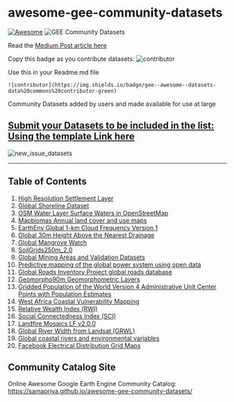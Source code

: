 # awesome-gee-community-datasets
[![Awesome](https://cdn.rawgit.com/sindresorhus/awesome/d7305f38d29fed78fa85652e3a63e154dd8e8829/media/badge.svg)](https://github.com/sindresorhus/awesome)
![GEE Community Datasets](https://img.shields.io/endpoint?url=https://gist.githubusercontent.com/samapriya/34bc0c1280d475d3a69e3b60a706226e/raw/community.json)

Read the [Medium Post article here](https://medium.com/geospatial-processing-at-scale/community-datasets-data-commons-in-google-earth-engine-8585d8baef1f)

Copy this badge as you contribute datasets: ![contributor](https://img.shields.io/badge/gee--awesome--datasets-data%20commons%20contributor-green)

Use this in your Readme.md file

```
![contributor](https://img.shields.io/badge/gee--awesome--datasets-data%20commons%20contributor-green)
```

Community Datasets added by users and made available for use at large

## [Submit your Datasets to be included in the list: Using the template Link here](https://github.com/samapriya/awesome-gee-community-datasets/issues/new?assignees=samapriya&labels=&template=new-community-gee-dataset-template.md&title=Dataset+%26+Curator+Name)

![new_issue_datasets](https://user-images.githubusercontent.com/6677629/81495266-2eaedb00-927d-11ea-849f-af017ac7b32a.gif)


****

## Table of Contents
1. [High Resolution Settlement Layer](https://samapriya.github.io/awesome-gee-community-datasets/projects/hrsl/)
2. [Global Shoreline Dataset](https://samapriya.github.io/awesome-gee-community-datasets/projects/shoreline/)
3. [OSM Water Layer Surface Waters in OpenStreetMap](https://samapriya.github.io/awesome-gee-community-datasets/projects/osm_water/)
4. [Mapbiomas Annual land cover and use maps](https://samapriya.github.io/awesome-gee-community-datasets/projects/mapbiomas/)
5. [EarthEnv Global 1-km Cloud Frequency Version 1](https://samapriya.github.io/awesome-gee-community-datasets/projects/earthenv/)
6. [Global 30m Height Above the Nearest Drainage](https://samapriya.github.io/awesome-gee-community-datasets/projects/hand/)
7. [Global Mangrove Watch](https://samapriya.github.io/awesome-gee-community-datasets/projects/mangrove/)
8. [SoilGrids250m_2.0](https://samapriya.github.io/awesome-gee-community-datasets/projects/isric/)
9. [Global Mining Areas and Validation Datasets](https://samapriya.github.io/awesome-gee-community-datasets/projects/global_mining/)
10. [Predictive mapping of the global power system using open data](https://samapriya.github.io/awesome-gee-community-datasets/projects/global_power/)
11. [Global Roads Inventory Project global roads database](https://samapriya.github.io/awesome-gee-community-datasets/projects/grip/)
12. [Geomorpho90m Geomorphometric Layers](https://samapriya.github.io/awesome-gee-community-datasets/projects/geomorpho90/)
13. [Gridded Population of the World Version 4 Administrative Unit Center Points with Population Estimates](https://samapriya.github.io/awesome-gee-community-datasets/projects/GPWv4/)
14. [West Africa Coastal Vulnerability Mapping](https://samapriya.github.io/awesome-gee-community-datasets/projects/wacvm/)
15. [Relative Wealth Index (RWI)](https://samapriya.github.io/awesome-gee-community-datasets/projects/rwi/)
16. [Social Connectedness Index (SCI)](https://samapriya.github.io/awesome-gee-community-datasets/projects/sci/)
17. [Landfire Mosaics LF v2.0.0](https://samapriya.github.io/awesome-gee-community-datasets/projects/landfire/)
18. [Global River Width from Landsat (GRWL)](https://samapriya.github.io/awesome-gee-community-datasets/projects/grwl/)
19. [Global coastal rivers and environmental variables](https://samapriya.github.io/awesome-gee-community-datasets/projects/rivermouth/)
20. [Facebook Electrical Distribution Grid Maps](https://samapriya.github.io/awesome-gee-community-datasets/projects/electric_grid/)

## Community Catalog Site

Online Awesome Google Earth Engine Community Catalog: https://samapriya.github.io/awesome-gee-community-datasets/
